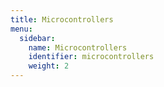 ```yaml
---
title: Microcontrollers
menu:
  sidebar:
    name: Microcontrollers
    identifier: microcontrollers
    weight: 2
---
```

